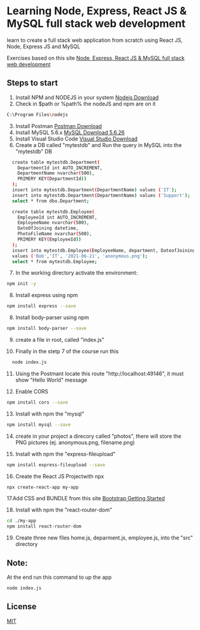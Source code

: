 # Learning Node, Express, React JS & MySQL full stack web development

learn to create a full stack web application from scratch using React JS, Node, Express JS and MySQL

Exercises based on this site 
[Node, Express, React JS & MySQL full stack web development](https://www.udemy.com/share/105bJo3@bRAZb_kbYN2z9I8tJYWuD_Lj6uQJpiv3Njcqa0s1lzt8YWLQoMXDc20NO08L3hlT/)


## Steps to start
1. Install NPM and NODEJS in your system 
  [Nodejs Download](https://nodejs.org/en/download/current/)
2. Check in $path or %path% the nodeJS and npm are on it
  ```bash
  C:\Program Files\nodejs
  ```
3. Install Postman
  [Postman Download](https://www.postman.com/downloads/)
4. Install MySQL 5.6.x
  [MySQL Download 5.6.26](https://downloads.mysql.com/archives/community/)
5. Install Visual Studio Code
  [Visual Studio Download](https://code.visualstudio.com/insiders/)
6. Create a DB called "mytestdb" and
  Run the query in MySQL into the "mytestdb" DB
  ```bash
    create table mytestdb.Department(
      DepartmentId int AUTO_INCREMENT,
      DepartmentName nvarchar(500),
      PRIMERY KEY(DepartmentId))
    );
    insert into mytestdb.Department(DepartmentName) values ('IT');
    insert into mytestdb.Department(DepartmentName) values ('Support');
    select * from dbo.Department;

    create table mytestdb.Employee(
      EmployeeId int AUTO_INCREMENT,
      EmployeeName nvarchar(500),
      DateOfJoining datetime,
      PhotoFileName nvarchar(500),      
      PRIMERY KEY(EmployeeId))
    );
    insert into mytestdb.Employee(EmployeeName, department, DateofJoining, PhotoFileName) 
    values ('Bob','IT', '2021-06-21', 'anonymous.png');
    select * from mytestdb.Employee;
  ```
7. In the working directory activate the environment:
  ```bash
  npm init -y
  ```
8. Install express using npm
  ```bash
  npm install express --save
  ```
8. Install body-parser using npm
  ```bash
  npm install body-parser --save
  ```
9. create a file in root, called "index.js"

10. Finally in the stetp 7 of the course run this
  ```bash
    node index.js
  ``` 
11. Using the Postmant locate this route "http://localhost:49146", it must show "Hello World" message 

12. Enable CORS
  ```bash
  npm install cors --save
  ```

13. Install with npm the "mysql"
  ```bash
  npm install mysql --save
  ```
14. create in your project a direcory called "photos", there will store the PNG pictures (ej. anonymous.png, filename.png)

15. Install with npm the "express-fileupload"
  ```bash
  npm install express-fileupload --save
  ```

16. Create the React JS Projectwith npx 
  ```bash
  npx create-react-app my-app
  ```

17.Add CSS and BUNDLE from this site 
  [Bootstrap Getting Started](https://getbootstrap.com/docs/5.1/getting-started/introduction/)

18. Install with npm the "react-router-dom"
  ```bash
  cd ./my-app
  npm install react-router-dom 
  ```
19. Create three new files
  home.js, deparment.js, employee.js, into the "src" directory
## Note:
At the end run this command to up the app
  ```bash
  node index.js
  ```

## License
[MIT](https://choosealicense.com/licenses/mit/)
